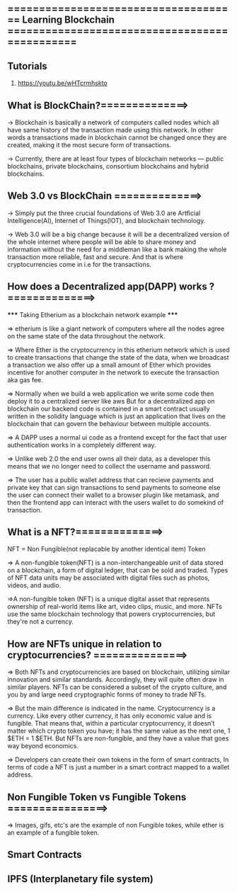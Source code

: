 ## ===================================== Learning Blockchain ==============================================

## Tutorials

1. https://youtu.be/wHTcrmhskto

## What is BlockChain?==============>

-> Blockchain is basically a network of computers called nodes which all have same history
of the transaction made using this network. In other words a transactions made in blockchain
cannot be changed once they are created, making it the most secure form of transactions.

-> Currently, there are at least four types of blockchain networks — public blockchains, private blockchains, consortium blockchains and hybrid blockchains.

## Web 3.0 vs BlockChain ==============>

-> Simply put the three crucial foundations of Web 3.0 are Artficial Intelligence(AI), Internet of Things(IOT),
and blockchain technology.

-> Web 3.0 will be a big change because it will be a decentralized version of the whole internet where people will be able
to share money and information without the need for a middleman like a bank making the whole transaction more reliable, fast and secure. And that is where cryptocurrencies come in i.e for the transactions.

## How does a Decentralized app(DAPP) works ? ==============>

**\*\*\*** Taking Etherium as a blockchain network example **\*\*\***

=> etherium is like a giant network of computers where all the nodes agree on the same state of the data
throughout the network.

=> Where Ether is the cryptocurrency in this etherium network which is used to create transactions that change
the state of the data, when we broadcast a transaction we also offer up a small amount of Ether which provides incentive for another computer in the network to execute the transaction aka gas fee.

=> Normally when we build a web application we write some code then deploy it to a centralized server like aws
But for a decentralized app on blockchain our backend code is contained in a smart contract usually written in the solidity language which is just an application that lives on the blockchain that can govern the behaviour between multiple accounts.

=> A DAPP uses a normal ui code as a frontend except for the fact that user authentication works in a completely different way.

=> Unlike web 2.0 the end user owns all their data, as a developer this means that we no longer need to collect the username and password.

=> The user has a public wallet address that can recieve payments and private key that can sign transactions to send payments to someone else the user can connect their wallet to a browser plugin like metamask, and then the frontend app can interact with the users wallet to do somekind of transaction.

## What is a NFT?==============>

NFT = Non Fungible(not replacable by another identical item) Token

=> A non-fungible token(NFT) is a non-interchangeable unit of data stored on a blockchain, a form of digital ledger, that can be sold and traded. Types of NFT data units may be associated with digital files such as photos, videos, and audio.

=>A non-fungible token (NFT) is a unique digital asset that represents ownership of real-world items like art, video clips, music, and more. NFTs use the same blockchain technology that powers cryptocurrencies, but they're not a currency.

## How are NFTs unique in relation to cryptocurrencies? ===============>

=> Both NFTs and cryptocurrencies are based on blockchain, utilizing similar innovation and similar standards. Accordingly, they will quite often draw in similar players. NFTs can be considered a subset of the crypto culture, and you by and large need cryptographic forms of money to trade NFTs.

=> But the main difference is indicated in the name. Cryptocurrency is a currency. Like every other currency, it has only economic value and is fungible. That means that, within a particular cryptocurrency, it doesn’t matter which crypto token you have; it has the same value as the next one, 1 $ETH = 1 $ETH. But NFTs are non-fungible, and they have a value that goes way beyond economics.

=> Developers can create their own tokens in the form of smart contracts, In terms of code a NFT is just a number in a smart contract mapped to a wallet address.

## Non Fungible Token vs Fungible Tokens ================>

=> Images, gifs, etc's are the example of non Fungible tokes, while ether is an example of a fungible token.

## Smart Contracts

## IPFS (Interplanetary file system)
